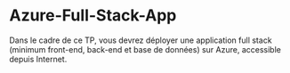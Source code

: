 # Azure-Full-Stack-App
Dans le cadre de ce TP, vous devrez déployer une application full stack (minimum front-end, back-end et base de données) sur Azure, accessible depuis Internet.
